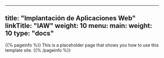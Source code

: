 
---
title: "Implantación de Aplicaciones Web"
linkTitle: "IAW"
weight: 10
menu:
  main:
    weight: 10
type: "docs"
---


{{% pageinfo %}}
This is a placeholder page that shows you how to use this template site.
{{% /pageinfo %}}


